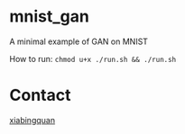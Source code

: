 # mnist_gan
A minimal example of GAN on MNIST

How to run: `chmod u+x ./run.sh && ./run.sh`

# Contact
[xiabingquan](bingquanxia@qq.com)
